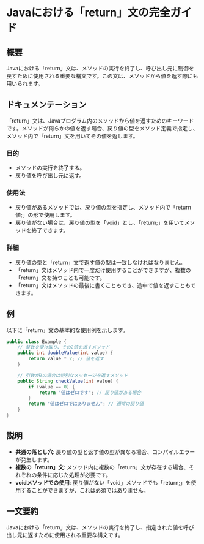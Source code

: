 <!--
Meta Description: # Javaにおける「return」文の完全ガイド ## 概要 Javaにおける「return」文は、メソッドの実行を終了し、呼び出し元に制御を戻すために使用される重要な構文です。この文は、メソッドから値を返す際にも用いられます。 ## ドキュメンテーション 「return」文は、Javaプログラム...
Meta Keywords: return, value, javaにおける, public, int
-->

# Javaにおける「return」文の完全ガイド

## 概要
Javaにおける「return」文は、メソッドの実行を終了し、呼び出し元に制御を戻すために使用される重要な構文です。この文は、メソッドから値を返す際にも用いられます。

## ドキュメンテーション
「return」文は、Javaプログラム内のメソッドから値を返すためのキーワードです。メソッドが何らかの値を返す場合、戻り値の型をメソッド定義で指定し、メソッド内で「return」文を用いてその値を返します。

### 目的
- メソッドの実行を終了する。
- 戻り値を呼び出し元に返す。

### 使用法
- 戻り値があるメソッドでは、戻り値の型を指定し、メソッド内で「return 値;」の形で使用します。
- 戻り値がない場合は、戻り値の型を「void」とし、「return;」を用いてメソッドを終了できます。

### 詳細
- 戻り値の型と「return」文で返す値の型は一致しなければなりません。
- 「return」文はメソッド内で一度だけ使用することができますが、複数の「return」文を持つことも可能です。
- 「return」文はメソッドの最後に書くこともでき、途中で値を返すこともできます。

## 例
以下に「return」文の基本的な使用例を示します。

```java
public class Example {
    // 整数を受け取り、その2倍を返すメソッド
    public int doubleValue(int value) {
        return value * 2; // 値を返す
    }

    // 引数が0の場合は特別なメッセージを返すメソッド
    public String checkValue(int value) {
        if (value == 0) {
            return "値はゼロです"; // 戻り値がある場合
        }
        return "値はゼロではありません"; // 通常の戻り値
    }
}
```

## 説明
- **共通の落とし穴**: 戻り値の型と返す値の型が異なる場合、コンパイルエラーが発生します。
- **複数の「return」文**: メソッド内に複数の「return」文が存在する場合、それぞれの条件に応じた処理が必要です。
- **voidメソッドでの使用**: 戻り値がない「void」メソッドでも「return;」を使用することができますが、これは必須ではありません。

## 一文要約
Javaにおける「return」文は、メソッドの実行を終了し、指定された値を呼び出し元に返すために使用される重要な構文です。